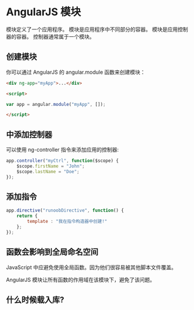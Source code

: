 # AngularJS 模块

模块定义了一个应用程序。
模块是应用程序中不同部分的容器。
模块是应用控制器的容器。
控制器通常属于一个模块。

## 创建模块

你可以通过 AngularJS 的 angular.module 函数来创建模块：

```html
<div ng-app="myApp">...</div>

<script>

var app = angular.module("myApp", []); 

</script>
```

## 中添加控制器

可以使用 ng-controller 指令来添加应用的控制器:

```javascript
app.controller("myCtrl", function($scope) {
    $scope.firstName = "John";
    $scope.lastName = "Doe";
});
```

## 添加指令

```javascript
app.directive("runoobDirective", function() {
    return {
        template : "我在指令构造器中创建!"
    };
});
```

## 函数会影响到全局命名空间

JavaScript 中应避免使用全局函数。因为他们很容易被其他脚本文件覆盖。

AngularJS 模块让所有函数的作用域在该模块下，避免了该问题。

## 什么时候载入库?

